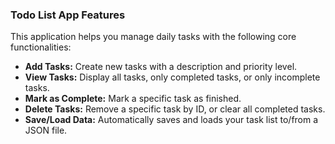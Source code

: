 ### **Todo List App Features**

This application helps you manage daily tasks with the following core functionalities:

* **Add Tasks:** Create new tasks with a description and priority level.
* **View Tasks:** Display all tasks, only completed tasks, or only incomplete tasks.
* **Mark as Complete:** Mark a specific task as finished.
* **Delete Tasks:** Remove a specific task by ID, or clear all completed tasks.
* **Save/Load Data:** Automatically saves and loads your task list to/from a JSON file.
